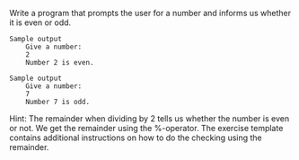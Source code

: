 Write a program that prompts the user for a number and informs us whether it is even or odd.

    Sample output
        Give a number:
        2
        Number 2 is even.

    Sample output
        Give a number:
        7
        Number 7 is odd.

Hint: The remainder when dividing by 2 tells us whether the number is even or not. We get the remainder using the %-operator. The exercise template contains additional instructions on how to do the checking using the remainder.